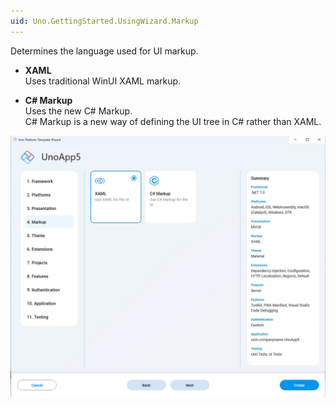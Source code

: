 ```yaml
---
uid: Uno.GettingStarted.UsingWizard.Markup
---
```


Determines the language used for UI markup.

- **XAML**  
Uses traditional WinUI XAML markup.

- **C# Markup**  
Uses the new C# Markup.  
C# Markup is a new way of defining the UI tree in C# rather than XAML.

![](assets/markup.jpg)
